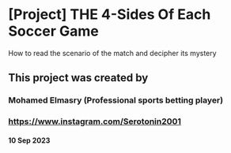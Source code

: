 # [Project] THE 4-Sides Of Each Soccer Game
How to read the scenario of the match and decipher its mystery

## This project was created by
###  Mohamed Elmasry (Professional sports betting player)
### https://www.instagram.com/Serotonin2001
#### 10 Sep 2023
